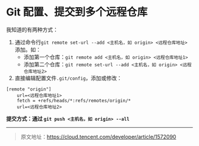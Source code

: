 # Git 配置、提交到多个远程仓库

我知道的有两种方式：

1. 通过命令行`git remote set-url --add <主机名，如 origin> <远程仓库地址>` 添加。如：
   - 添加第一个仓库：`git remote add <主机名，如 origin> <远程仓库地址1>`
   - 添加第二个仓库：`git remote set-url --add <主机名，如 origin> <远程仓库地址2>`
2. 直接编辑配置文件`.git/config`，添加或修改：

```properties
[remote "origin"]
	url=<远程仓库地址1>
	fetch = +refs/heads/*:refs/remotes/origin/*
	url=<远程仓库地址2>
```

**提交方式：通过 `git push <主机名，如 origin> --all`**

****

> 原文地址：https://cloud.tencent.com/developer/article/1572090